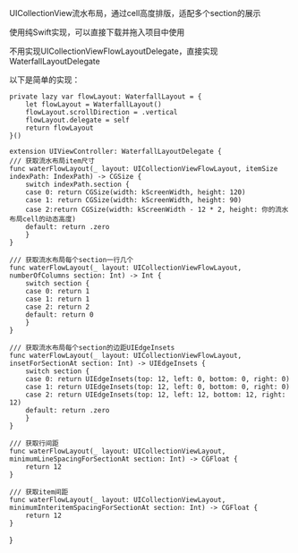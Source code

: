 UICollectionView流水布局，通过cell高度排版，适配多个section的展示

使用纯Swift实现，可以直接下载并拖入项目中使用

不用实现UICollectionViewFlowLayoutDelegate，直接实现WaterfallLayoutDelegate

以下是简单的实现：

    private lazy var flowLayout: WaterfallLayout = {
        let flowLayout = WaterfallLayout()
        flowLayout.scrollDirection = .vertical
        flowLayout.delegate = self
        return flowLayout
    }()

    extension UIViewController: WaterfallLayoutDelegate {
    /// 获取流水布局item尺寸
    func waterFlowLayout(_ layout: UICollectionViewFlowLayout, itemSize indexPath: IndexPath) -> CGSize {
        switch indexPath.section {
        case 0: return CGSize(width: kScreenWidth, height: 120)
        case 1: return CGSize(width: kScreenWidth, height: 90)
        case 2:return CGSize(width: kScreenWidth - 12 * 2, height: 你的流水布局cell的动态高度)
        default: return .zero
        }
    }
    
    /// 获取流水布局每个section一行几个
    func waterFlowLayout(_ layout: UICollectionViewFlowLayout, numberOfColumns section: Int) -> Int {
        switch section {
        case 0: return 1
        case 1: return 1
        case 2: return 2
        default: return 0
        }
    }
    
    /// 获取流水布局每个section的边距UIEdgeInsets
    func waterFlowLayout(_ layout: UICollectionViewFlowLayout, insetForSectionAt section: Int) -> UIEdgeInsets {
        switch section {
        case 0: return UIEdgeInsets(top: 12, left: 0, bottom: 0, right: 0)
        case 1: return UIEdgeInsets(top: 12, left: 0, bottom: 0, right: 0)
        case 2: return UIEdgeInsets(top: 12, left: 12, bottom: 12, right: 12)
        default: return .zero
        }
    }
    
    /// 获取行间距
    func waterFlowLayout(_ layout: UICollectionViewLayout, minimumLineSpacingForSectionAt section: Int) -> CGFloat {
        return 12
    }
    
    /// 获取item间距
    func waterFlowLayout(_ layout: UICollectionViewLayout, minimumInteritemSpacingForSectionAt section: Int) -> CGFloat {
        return 12
    }
}
